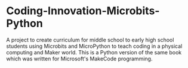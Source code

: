 # Coding-Innovation-Microbits-Python
A project to create curriculum for middle school to early high school students using Microbits and MicroPython to teach coding in a physical computing and Maker world. This is a Python version of the same book which was written for Microsoft's MakeCode programming.
